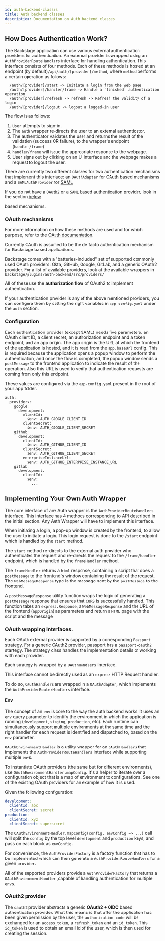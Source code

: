 ```yaml
---
id: auth-backend-classes
title: Auth backend classes
description: Documentation on Auth backend classes
---
```


## How Does Authentication Work?

The Backstage application can use various external authentication providers for
authentication. An external provider is wrapped using an
`AuthProviderRouteHandlers` interface for handling authentication. This
interface consists of four methods. Each of these methods is hosted at an
endpoint (by default)`/api/auth/[provider]/method`, where `method` performs a
certain operation as follows:

```
  /auth/[provider]/start -> Initiate a login from the web page
  /auth/[provider]/handler/frame -> Handle a `finished` authentication operation
  /auth/[provider]/refresh -> refresh -> Refresh the validity of a login
  /auth/[provider]/logout -> logout a logged-in user
```

The flow is as follows:

1. `User` attempts to sign-in.
2. The `auth` wrapper re-directs the user to an external authenticator.
3. The authenticator validates the user and returns the result of the validation
   (success OR failure), to the wrapper's endpoint (`handler/frame`)
4. `handler/frame` will issue the appropriate response to the webpage.
5. User signs out by clicking on an UI interface and the webpage makes a request
   to logout the user.

There are currently two different classes for two authentication mechanisms that
implement this interface: an `OAuthAdapter` for [OAuth](https://oauth.net/2/)
based mechanisms and a `SAMLAuthProvider` for
[SAML](http://docs.oasis-open.org/security/saml/Post2.0/sstc-saml-tech-overview-2.0.html)

If you do not have a `OAuth2` or a `SAML` based authentication provider, look in
the section [below](#Implementing-Your-Own-Auth-Wrapper)

based mechanisms.

### OAuth mechanisms

For more information on how these methods are used and for which purpose, refer
to the [OAuth documentation](oauth.md).

Currently OAuth is assumed to be the de facto authentication mechanism for
Backstage based applications.

Backstage comes with a "batteries-included" set of supported commonly used OAuth
providers: Okta, GitHub, Google, GitLab, and a generic OAuth2 provider. For a
list of available providers, look at the available wrappers in
`backstage/plugins/auth-backend/src/providers/`

All of these use the **authorization flow** of OAuth2 to implement
authentication.

If your authentication provider is any of the above mentioned providers, you can
configure them by setting the right variables in `app-config.yaml` under the
`auth` section.

### Configuration

Each authentication provider (except SAML) needs five parameters: an OAuth
client ID, a client secret, an authorization endpoint and a token endpoint, and
an app origin. The app origin is the URL at which the frontend of the
application is hosted, and it is read from the `app.baseUrl` config. This is
required because the application opens a popup window to perform the
authentication, and once the flow is completed, the popup window sends a
`postMessage` to the frontend application to indicate the result of the
operation. Also this URL is used to verify that authentication requests are
coming from only this endpoint.

These values are configured via the `app-config.yaml` present in the root of
your app folder.

```
auth:
  providers:
    google:
      development:
        clientId:
          $env: AUTH_GOOGLE_CLIENT_ID
        clientSecret:
          $env: AUTH_GOOGLE_CLIENT_SECRET
    github:
      development:
        clientId:
          $env: AUTH_GITHUB_CLIENT_ID
        clientSecret:
          $env: AUTH_GITHUB_CLIENT_SECRET
        enterpriseInstanceUrl:
          $env: AUTH_GITHUB_ENTERPRISE_INSTANCE_URL
    gitlab:
      development:
        clientId:
          $env:
            ...
```

## Implementing Your Own Auth Wrapper

The core interface of any Auth wrapper is the `AuthProviderRouteHandlers`
interface. This interface has 4 methods corresponding to API described in the
initial section. Any Auth Wrapper will have to implement this interface.

When initiating a login, a pop-up window is created by the frontend, to allow
the user to initiate a login. This login request is done to the `/start`
endpoint which is handled by the `start` method.

The `start` method re-directs to the external auth provider who authenticates
the request and re-directs the request to the `/frame/handler` endpoint, which
is handled by the `frameHandler` method.

The `frameHandler` returns a `html` response, containing a script that does a
`postMessage` to the frontend's window containing the result of the request. The
`WebMessageResponse` type is the message sent by the `postMessage` to the
frontend.

A `postMessageResponse` utility function wraps the logic of generating a
`postMessage` response that ensures that `CORS` is successfully handled. This
function takes an `express.Response`, a `WebMessageResponse` and the URL of the
frontend (`appOrigin`) as parameters and return a `HTML` page with the script
and the message

### OAuth wrapping Interfaces.

Each OAuth external provider is supported by a corresponding `Passport`
strategy. For a generic OAuth2 provider, passport has a `passport-oauth2`
startegy. The strategy class handles the implementation details of working with
each provider.

Each strategy is wrapped by a `OAuthHandlers` interface.

This interface cannot be directly used as an `express` HTTP Request handler.

To do so, `OAuthHandlers` are wrapped in a `OAuthAdapter`, which implements the
`AuthProviderRouterHandlers` interface.

#### Env

The concept of an `env` is core to the way the auth backend works. It uses an
`env` query parameter to identify the environment in which the application is
running (`development`, `staging`, `production`, etc). Each runtime can
simultaneously support multiple environments at the same time and the right
handler for each request is identified and dispatched to, based on the `env`
parameter.

`OAuthEnvironmentHandler` is a utility wrapper for an `OAuthHandlers` that
implements the `AuthProviderRouteHandlers` interface while supporting multiple
`env`s.

To instantiate OAuth providers (the same but for different environments), use
`OAuthEnvironmentHandler.mapConfig`. It's a helper to iterate over a
configuration object that is a map of environment to configurations. See one of
the existing OAuth providers for an example of how it is used.

Given the following configuration:

```yaml
development:
  clientId: abc
  clientSecret: secret
production:
  clientId: xyz
  clientSecret: supersecret
```

The `OAuthEnvironmentHandler.mapConfig(config, envConfig => ...)` call will
split the `config` by the top level `development` and `production` keys, and
pass on each block as `envConfig`.

For convenience, the `AuthProviderFactory` is a factory function that has to be
implemented which can then generate a `AuthProviderRouteHandlers` for a given
`provider`.

All of the supported providers provide a `AuthProviderFactory` that returns a
`OAuthEnvironmentHandler` ,capable of handling authentication for multiple
`env`s.

### OAuth2 provider

The `oauth2` provider abstracts a generic **OAuth2 + OIDC** based authentication
provider. What this means is that after the application has been given
permission by the user, the `authorization code` will be exchanged for an
`access_token`, a `refresh_token` and an `id_token`. This `id_token` is used to
obtain an email id of the user, which is then used for creating the session.
